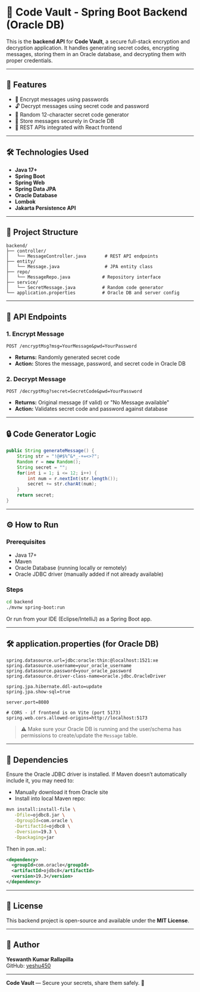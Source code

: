 
# 🔐 Code Vault - Spring Boot Backend (Oracle DB)

This is the **backend API** for **Code Vault**, a secure full-stack encryption and decryption application. It handles generating secret codes, encrypting messages, storing them in an Oracle database, and decrypting them with proper credentials.

---

## 📌 Features

- 🔐 Encrypt messages using passwords
- 🔓 Decrypt messages using secret code and password
- 🧩 Random 12-character secret code generator
- 💾 Store messages securely in Oracle DB
- 📡 REST APIs integrated with React frontend

---

## 🛠️ Technologies Used

- **Java 17+**
- **Spring Boot**
- **Spring Web**
- **Spring Data JPA**
- **Oracle Database**
- **Lombok**
- **Jakarta Persistence API**

---

## 📁 Project Structure

```
backend/
├── controller/
│   └── MessageController.java       # REST API endpoints
├── entity/
│   └── Message.java                 # JPA entity class
├── repo/
│   └── MessageRepo.java            # Repository interface
├── service/
│   └── SecretMessage.java          # Random code generator
└── application.properties          # Oracle DB and server config
```

---

## 🔐 API Endpoints

### 1. Encrypt Message

```
POST /encryptMsg?msg=YourMessage&pwd=YourPassword
```

- **Returns:** Randomly generated secret code
- **Action:** Stores the message, password, and secret code in Oracle DB

### 2. Decrypt Message

```
POST /decryptMsg?secret=SecretCode&pwd=YourPassword
```

- **Returns:** Original message (if valid) or "No Message available"
- **Action:** Validates secret code and password against database

---

## 🔒 Code Generator Logic

```java
public String generateMessage() {
    String str = "!@#$%^&*_-+=<>?";
    Random r = new Random();
    String secret = "";
    for(int i = 1; i <= 12; i++) {
        int num = r.nextInt(str.length());
        secret += str.charAt(num);
    }
    return secret;
}
```

---

## ⚙️ How to Run

### Prerequisites

- Java 17+
- Maven
- Oracle Database (running locally or remotely)
- Oracle JDBC driver (manually added if not already available)

### Steps

```bash
cd backend
./mvnw spring-boot:run
```

Or run from your IDE (Eclipse/IntelliJ) as a Spring Boot app.

---

## 🛠️ application.properties (for Oracle DB)

```properties
spring.datasource.url=jdbc:oracle:thin:@localhost:1521:xe
spring.datasource.username=your_oracle_username
spring.datasource.password=your_oracle_password
spring.datasource.driver-class-name=oracle.jdbc.OracleDriver

spring.jpa.hibernate.ddl-auto=update
spring.jpa.show-sql=true

server.port=8080

# CORS - if frontend is on Vite (port 5173)
spring.web.cors.allowed-origins=http://localhost:5173
```

> ⚠️ Make sure your Oracle DB is running and the user/schema has permissions to create/update the `Message` table.

---

## 📄 Dependencies

Ensure the Oracle JDBC driver is installed. If Maven doesn’t automatically include it, you may need to:

- Manually download it from Oracle site
- Install into local Maven repo:
```bash
mvn install:install-file \
   -Dfile=ojdbc8.jar \
   -DgroupId=com.oracle \
   -DartifactId=ojdbc8 \
   -Dversion=19.3 \
   -Dpackaging=jar
```

Then in `pom.xml`:
```xml
<dependency>
  <groupId>com.oracle</groupId>
  <artifactId>ojdbc8</artifactId>
  <version>19.3</version>
</dependency>
```

---

## 📄 License

This backend project is open-source and available under the **MIT License**.

---

## 👤 Author

**Yeswanth Kumar Rallapilla**  
GitHub: [yeshu450](https://github.com/yeshu450)

---

**Code Vault** — Secure your secrets, share them safely. 🔐
